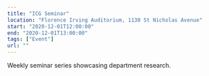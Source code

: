 ```yaml
---
title: "ICG Seminar"
location: "Florence Irving Auditorium, 1130 St Nicholas Avenue"
start: "2020-12-01T12:00:00"
end: "2020-12-01T13:00:00"
tags: ["Event"]
url: ""
---
```


Weekly seminar series showcasing department research.

<!-- endexcerpt -->
